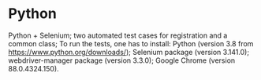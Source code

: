 # Python
Python + Selenium; two automated test cases for registration and a common class;
To run the tests, one has to install:
Python (version 3.8 from https://www.python.org/downloads/);
Selenium package (version 3.141.0);
webdriver-manager package (version 3.3.0);
Google Chrome (version 88.0.4324.150).

